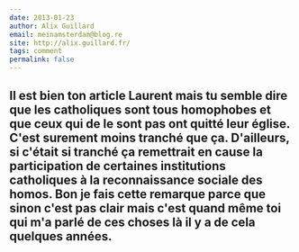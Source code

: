 ```yaml
---
date: 2013-01-23
author: Alix Guillard
email: meinamsterdam@blog.re
site: http://alix.guillard.fr/
tags: comment
permalink: false
---
```


Il est bien ton article Laurent mais tu semble dire que les catholiques sont tous homophobes et que ceux qui de le sont pas ont quitté leur église. C'est surement moins tranché que ça. D'ailleurs, si c'était si tranché ça remettrait en cause la participation de certaines institutions catholiques à la reconnaissance sociale des homos. Bon je fais cette remarque parce que sinon c'est pas clair mais c'est quand même toi qui m'a parlé de ces choses là il y a de cela quelques années.<br />
---